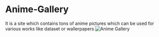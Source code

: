 # Anime-Gallery
It is a site which contains tons of anime pictures which can be used for various works like dataset or wallerpapers
![Anime Gallery](https://github.com/itzmeutkarshh/Anime-Gallery/assets/100088315/81403427-8bcd-457e-bb73-44f36dbb995c)

